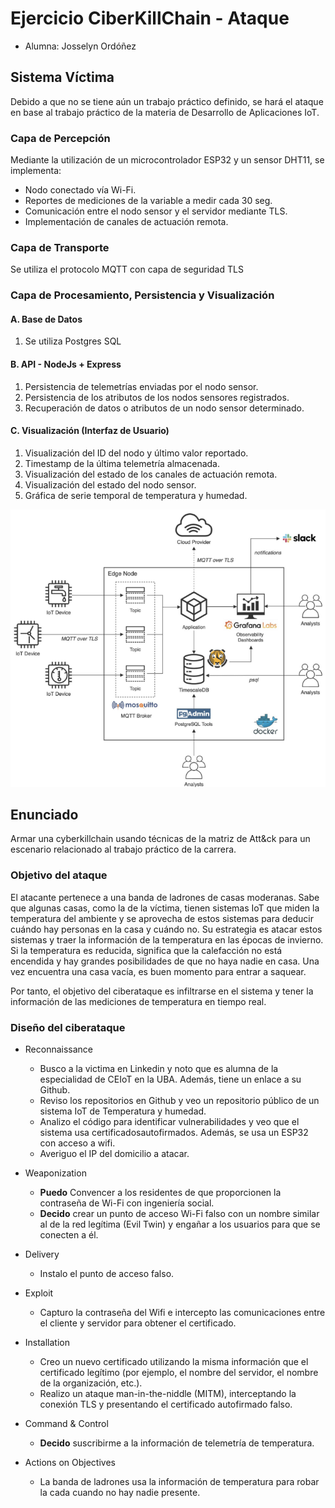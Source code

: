 # Ejercicio CiberKillChain - Ataque

 * Alumna: Josselyn Ordóñez

## Sistema Víctima
Debido a que no se tiene aún un trabajo práctico definido, se hará el ataque en base al trabajo práctico de la materia de Desarrollo de Aplicaciones IoT.

### Capa de Percepción

Mediante la utilización de un microcontrolador ESP32 y un sensor DHT11, se implementa:

- Nodo conectado vía Wi-Fi.
- Reportes de mediciones de la variable a medir cada 30 seg.
- Comunicación entre el nodo sensor y el servidor mediante TLS.
- Implementación de canales de actuación remota.

### Capa de Transporte
Se utiliza el protocolo MQTT con capa de seguridad TLS

### Capa de Procesamiento, Persistencia y Visualización

#### A. Base de Datos

1. Se utiliza Postgres SQL

#### B. API - NodeJs + Express

1. Persistencia de telemetrías enviadas por el nodo sensor.
2. Persistencia de los atributos de los nodos sensores registrados.
3. Recuperación de datos o atributos de un nodo sensor determinado.

#### C. Visualización (Interfaz de Usuario)

1. Visualización del ID del nodo y último valor reportado.
2. Timestamp de la última telemetría almacenada.
3. Visualización del estado de los canales de actuación remota.
4. Visualización del estado del nodo sensor.
5. Gráfica de serie temporal de temperatura y humedad.

![Arquitectura](infraestrutura_TP_IoT.png)

## Enunciado

Armar una cyberkillchain usando técnicas de la matriz de Att&ck para un escenario relacionado al trabajo práctico de la carrera.

### Objetivo del ataque

El atacante pertenece a una banda de ladrones de casas moderanas. Sabe que algunas casas, como la de la víctima, tienen sistemas IoT que miden la temperatura del ambiente y se aprovecha de estos sistemas para deducir cuándo hay personas en la casa y cuándo no. Su estrategia es atacar estos sistemas y traer la información de la temperatura en las épocas de invierno. Si la temperatura es reducida, significa que la calefacción no está encendida y hay grandes posibilidades de que no haya nadie en casa. Una vez encuentra una casa vacía, es buen momento para entrar a saquear.

Por tanto, el objetivo del ciberataque es infiltrarse en el sistema y tener la información de las mediciones de temperatura en tiempo real.

### Diseño del ciberataque

* Reconnaissance
  - Busco a la victima en Linkedin y noto que es alumna de la especialidad de CEIoT en la UBA. Además, tiene un enlace a su Github.
  - Reviso los repositorios en Github y veo un repositorio público de un sistema IoT de Temperatura y humedad.
  - Analizo el código para identificar vulnerabilidades y veo que el sistema usa certificadosautofirmados. Además, se usa un ESP32 con acceso a wifi.
  - Averiguo el IP del domicilio a atacar.

* Weaponization
  - **Puedo** Convencer a los residentes de que proporcionen la contraseña de Wi-Fi con ingeniería social.
  - **Decido** crear un punto de acceso Wi-Fi falso con un nombre similar al de la red legítima (Evil Twin) y engañar a los usuarios para que se conecten a él.
  
* Delivery
  - Instalo el punto de acceso falso.
  
* Exploit
  - Capturo la contraseña del Wifi e intercepto las comunicaciones entre el cliente y servidor para obtener el certificado.
  
* Installation  
  - Creo un nuevo certificado utilizando la misma información que el certificado legítimo (por ejemplo, el nombre del servidor, el nombre de la organización, etc.).
  - Realizo un ataque man-in-the-niddle (MITM), interceptando la conexión TLS y presentando el certificado autofirmado falso.

* Command & Control
  - **Decido** suscribirme a la información de telemetría de temperatura.
  
* Actions on Objectives
  - La banda de ladrones usa la información de temperatura para robar la cada cuando no hay nadie presente.


  


